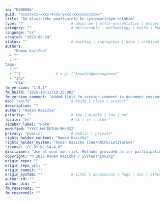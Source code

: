 ```yaml
---
id: "K000086"
guid: "xxxxxxxx-xxxx-4xxx-yxxx-xxxxxxxxxxxx"
title: "Od klasického používateľa ku systematickým zálohám"
type: ""                      # about-me | pitch-presentation | project-summary | howto | other"
category: ""                  # deliverable | methodology | knife | howto | other"
language: "sk"
created: "2025-09-24"
status: ""                    # backlog | inprogress | done | archived | other"
authors:
  - "Roman Kazička"
  - ""
  - ""
tags:
  - ""
  - ""]                # e.g. ["knowledgemanagement"
  - "3RS"
  - "CAA"
fm_version: "1.0.1"
fm_build: "2025-10-12T10:35:00Z"
fm_version_comment: "Added field fm_version_comment to document reasons for FM updates"
dao: "knife"                  # knife | class | project"
description: ""
author: "Roman Kazička"
priority: ""                  # top | middle | low | no"
locale: "en"                  # sk | en | other"
sidebar_label: "Home"
modified: "YYYY-MM-DDTHH:MM:SSZ"
privacy: "public"             # public | private"
rights_holder_content: "Roman Kazička"
rights_holder_system: "Roman Kazička (CAA/KNIFE/LetItGrow)"
license: "CC-BY-NC-SA-4.0"
disclaimer: "Use at your own risk. Methods provided as-is; participation is voluntary and context-aware."
copyright: "© 2025 Roman Kazička / SystemThinking"
origin_repo: ""
origin_repo_url: ""
origin_commit: ""
origin_system: ""             # sites | docusaurus | hugo | mix | other"
author_id: ""
author_did: ""
fm_reserved1: ""
fm_reserved2: ""
---
```



